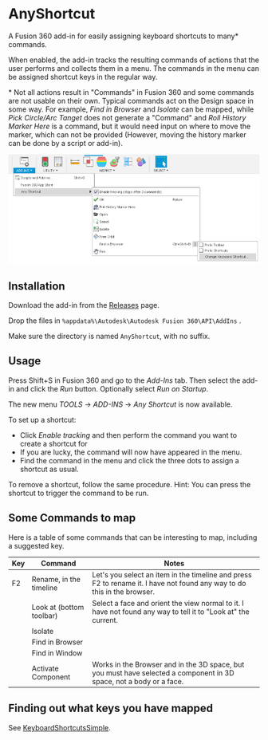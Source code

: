 # AnyShortcut

A Fusion 360 add-in for easily assigning keyboard shortcuts to many* commands.

When enabled, the add-in tracks the resulting commands of actions that the user performs and collects them in a menu. The commands in the menu can be assigned shortcut keys in the regular way.

\* Not all actions result in "Commands" in Fusion 360 and some commands are not usable on their own. Typical commands act on the Design space in some way. For example, *Find in Browser* and *Isolate* can be mapped, while *Pick Circle/Arc Tanget* does not generate a "Command" and *Roll History Marker Here* is a command, but it would need input on where to move the marker, which can not be provided (However, moving the history marker can be done by a script or add-in).

![Screenshot](screenshot.png)

## Installation
Download the add-in from the [Releases](https://github.com/thomasa88/AnyShortcut/releases) page.

Drop the files in `%appdata%\Autodesk\Autodesk Fusion 360\API\AddIns` .

Make sure the directory is named `AnyShortcut`, with no suffix.

## Usage

Press Shift+S in Fusion 360 and go to the *Add-Ins* tab. Then select the add-in and click the *Run* button. Optionally select *Run on Startup*.

The new menu *TOOLS* -> *ADD-INS* -> *Any Shortcut* is now available.

To set up a shortcut:

* Click *Enable tracking* and then perform the command you want to create a shortcut for
* If you are lucky, the command will now have appeared in the menu.
* Find the command in the menu and click the three dots to assign a shortcut as usual.

To remove a shortcut, follow the same procedure. Hint: You can press the shortcut to trigger the command to be run.

## Some Commands to map

Here is a table of some commands that can be interesting to map, including a suggested key.

| Key  | Command                  | Notes                                                        |
| ---- | ------------------------ | ------------------------------------------------------------ |
| F2   | Rename, in the timeline  | Let's you select an item in the timeline and press F2 to rename it. I have not found any way to do this in the browser. |
|      | Look at (bottom toolbar) | Select a face and orient the view normal to it. I have not found any way to tell it to "Look at" the current. |
|      | Isolate                  |                                                              |
|      | Find in Browser          |                                                              |
|      | Find in Window           |                                                              |
|      | Activate Component       | Works in the Browser and in the 3D space, but you must have selected a component in 3D space, not a body or a face. |

## Finding out what keys you have mapped

See [KeyboardShortcutsSimple](https://github.com/thomasa88/KeyboardShortcutsSimple/blob/master/README.md).